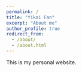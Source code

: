 ```yaml
---
permalink: /
title: "Yikai Fan"
excerpt: "About me"
author_profile: true
redirect_from: 
  - /about/
  - /about.html
---
```


This is my personal website.
